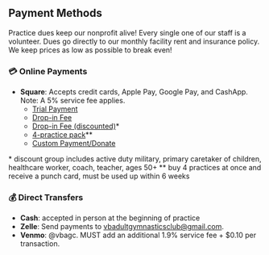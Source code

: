 <!---layout: page
title: "Pay"
permalink: /pay--->

## Payment Methods

Practice dues keep our nonprofit alive! Every single one of our staff is a volunteer. Dues go directly to our monthly facility rent and insurance policy. We keep prices as low as possible to break even!

### 💳 Online Payments
- **Square**: Accepts credit cards, Apple Pay, Google Pay, and CashApp. Note: A 5% service fee applies.
  - [Trial Payment](https://square.link/u/uMeJqM49)
  - [Drop-in Fee](https://square.link/u/Gt1HyNWs)
  - [Drop-in Fee (discounted)](https://square.link/u/PkOSutrE)*
  - [4-practice pack](https://square.link/u/A7xN8WL8)**
  - [Custom Payment/Donate](https://square.link/u/wGzHffft)

\* discount group includes active duty military, primary caretaker of children, healthcare worker, coach, teacher, ages 50+
\** buy 4 practices at once and receive a punch card, must be used up within 6 weeks

### 💰 Direct Transfers
- **Cash**: accepted in person at the beginning of practice
- **Zelle**: Send payments to vbadultgymnasticsclub@gmail.com.
- **Venmo**: @vbagc. MUST add an additional 1.9% service fee + $0.10 per transaction.

